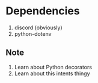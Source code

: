 # Dependencies
1. discord (obviously)
2. python-dotenv



## Note
1. Learn about Python decorators
2. Learn about this intents thingy